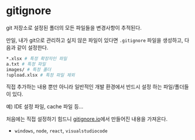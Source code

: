 # gitignore

git 저장소로 설정된 폴더의 모든 파일들을 변경사항이 추적된다.

만일, 내가 git으로 관리하고 싶지 않은 파일이 있다면 `.gitignore` 파일을 생성하고, 다음과 같이 설정한다.

```bash
*.xlsx # 특정 확장자인 파일
a.txt # 특정 파일
images/ # 특정 폴더
!upload.xlsx # 특정 파일 제외
```

직접 추가하는 내용 뿐만 아니라 일반적인 개발 환경에서 반드시 설정 하는 파일/폴더들이 있다.

예) IDE 설정 파일, cache 파일 등...

처음에는 직접 설정하기 힘드니 [gitignore.io](https://www.gitignore.io/)에서 만들어진 내용을 가져온다.

* `windows`, `node`, `react`, `visualstudiocode`


